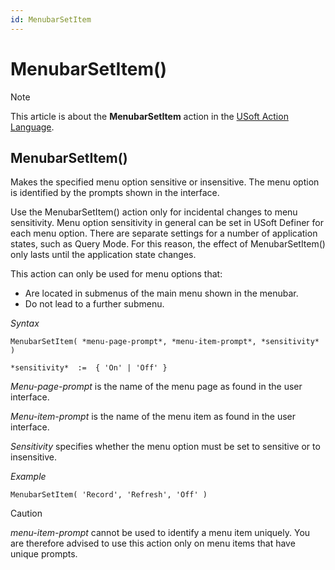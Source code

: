 ```yaml
---
id: MenubarSetItem
---
```


# MenubarSetItem()



> [!NOTE]
> This article is about the **MenubarSetItem** action in the [USoft Action Language](/docs/Task%20flow/Action%20Language%20reference/USoft%20Action%20Language.md).

## **MenubarSetItem()**

Makes the specified menu option sensitive or insensitive. The menu option is identified by the prompts shown in the interface.

Use the MenubarSetItem() action only for incidental changes to menu sensitivity. Menu option sensitivity in general can be set in USoft Definer for each menu option. There are separate settings for a number of application states, such as Query Mode. For this reason, the effect of MenubarSetItem() only lasts until the application state changes.

This action can only be used for menu options that:

- Are located in submenus of the main menu shown in the menubar.
- Do not lead to a further submenu.

*Syntax*

```
MenubarSetItem( *menu-page-prompt*, *menu-item-prompt*, *sensitivity* )

*sensitivity*  :=  { 'On' | 'Off' }
```

*Menu-page-prompt* is the name of the menu page as found in the user interface.

*Menu-item-prompt* is the name of the menu item as found in the user interface.

*Sensitivity* specifies whether the menu option must be set to sensitive or to insensitive.

*Example*

```
MenubarSetItem( 'Record', 'Refresh', 'Off' )
```

> [!CAUTION]
> *menu-item-prompt* cannot be used to identify a menu item uniquely. You are therefore advised to use this action only on menu items that have unique prompts.